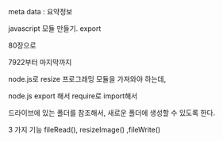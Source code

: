meta data : 요약정보

javascript 모듈 만들기.  export

80장으로

7922부터 마지막까지




node.js로 resize 프로그래밍 모듈을 가져와야 하는데,



node.js export 해서 require로 import해서

드라이브에 있는 폴더를 참조해서, 새로운 폴더에 생성할 수 있도록 한다.


3 가지 기능
fileRead(), resizeImage() ,fileWrite()




